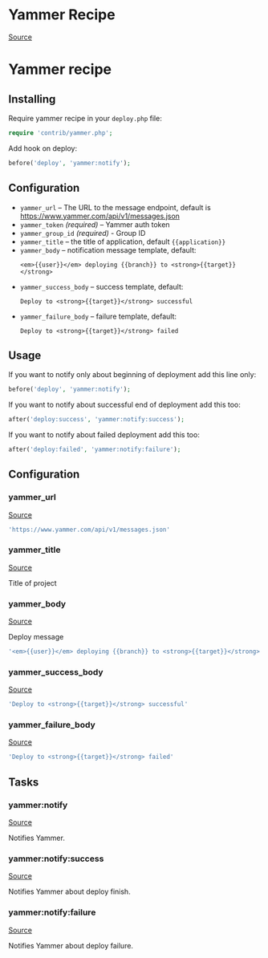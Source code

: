 <!-- DO NOT EDIT THIS FILE! -->
<!-- Instead edit contrib/yammer.php -->
<!-- Then run bin/docgen -->

# Yammer Recipe

[Source](/contrib/yammer.php)



# Yammer recipe

## Installing

Require yammer recipe in your `deploy.php` file:

```php
require 'contrib/yammer.php';
```

Add hook on deploy:

```php
before('deploy', 'yammer:notify');
```

## Configuration

- `yammer_url` – The URL to the message endpoint, default is https://www.yammer.com/api/v1/messages.json
- `yammer_token` *(required)* – Yammer auth token
- `yammer_group_id` *(required)* - Group ID
- `yammer_title` – the title of application, default `{{application}}`
- `yammer_body` – notification message template, default:
  ```
  <em>{{user}}</em> deploying {{branch}} to <strong>{{target}}</strong>
  ```
- `yammer_success_body` – success template, default:
  ```
  Deploy to <strong>{{target}}</strong> successful
  ```
- `yammer_failure_body` – failure template, default:
  ```
  Deploy to <strong>{{target}}</strong> failed
  ```

## Usage

If you want to notify only about beginning of deployment add this line only:

```php
before('deploy', 'yammer:notify');
```

If you want to notify about successful end of deployment add this too:

```php
after('deploy:success', 'yammer:notify:success');
```

If you want to notify about failed deployment add this too:

```php
after('deploy:failed', 'yammer:notify:failure');
```



## Configuration
### yammer_url
[Source](https://github.com/deployphp/deployer/blob/master/contrib/yammer.php#L63)



```php title="Default value"
'https://www.yammer.com/api/v1/messages.json'
```


### yammer_title
[Source](https://github.com/deployphp/deployer/blob/master/contrib/yammer.php#L66)

Title of project



### yammer_body
[Source](https://github.com/deployphp/deployer/blob/master/contrib/yammer.php#L71)

Deploy message

```php title="Default value"
'<em>{{user}}</em> deploying {{branch}} to <strong>{{target}}</strong>'
```


### yammer_success_body
[Source](https://github.com/deployphp/deployer/blob/master/contrib/yammer.php#L72)



```php title="Default value"
'Deploy to <strong>{{target}}</strong> successful'
```


### yammer_failure_body
[Source](https://github.com/deployphp/deployer/blob/master/contrib/yammer.php#L73)



```php title="Default value"
'Deploy to <strong>{{target}}</strong> failed'
```



## Tasks

### yammer:notify
[Source](https://github.com/deployphp/deployer/blob/master/contrib/yammer.php#L76)

Notifies Yammer.




### yammer:notify:success
[Source](https://github.com/deployphp/deployer/blob/master/contrib/yammer.php#L95)

Notifies Yammer about deploy finish.




### yammer:notify:failure
[Source](https://github.com/deployphp/deployer/blob/master/contrib/yammer.php#L114)

Notifies Yammer about deploy failure.




